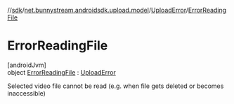 //[sdk](../../../../index.md)/[net.bunnystream.androidsdk.upload.model](../../index.md)/[UploadError](../index.md)/[ErrorReadingFile](index.md)

# ErrorReadingFile

[androidJvm]\
object [ErrorReadingFile](index.md) : [UploadError](../index.md)

Selected video file cannot be read (e.g. when file gets deleted or becomes inaccessible)
